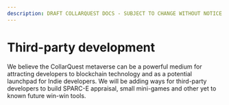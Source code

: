 ```yaml
---
description: DRAFT COLLARQUEST DOCS - SUBJECT TO CHANGE WITHOUT NOTICE.
---
```


# Third-party development

We believe the CollarQuest metaverse can be a powerful medium for attracting developers to blockchain technology and as a potential launchpad for Indie developers.  We will be adding ways for third-party developers to build SPARC-E appraisal, small mini-games and other yet to known future win-win tools.
